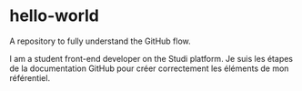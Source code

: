 # hello-world
A repository to fully understand the GitHub flow.

I am a student front-end developer on the Studi platform. 
Je suis les étapes de la documentation GitHub pour créer correctement les éléments de mon référentiel.
